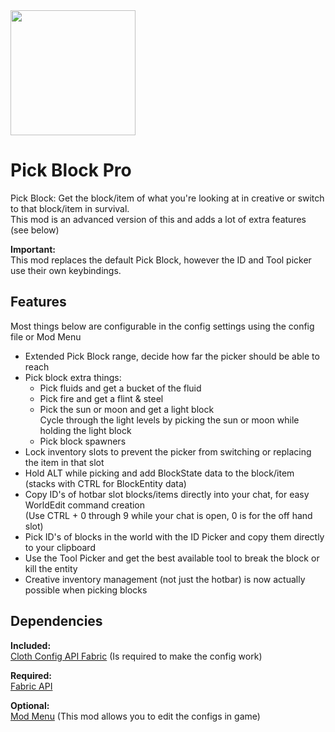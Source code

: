 <img src="https://github.com/Sjouwer/pick-block-pro/blob/1.18/src/main/resources/assets/pickblockpro/icon.png" width="200">  

# **Pick Block Pro**

Pick Block: Get the block/item of what you're looking at in creative or switch to that block/item in survival.  
This mod is an advanced version of this and adds a lot of extra features (see below)

**Important:**  
This mod replaces the default Pick Block, however the ID and Tool picker use their own keybindings.  

## **Features**
Most things below are configurable in the config settings using the config file or Mod Menu
- Extended Pick Block range, decide how far the picker should be able to reach
- Pick block extra things:  
  - Pick fluids and get a bucket of the fluid  
  - Pick fire and get a flint & steel  
  - Pick the sun or moon and get a light block  
    Cycle through the light levels by picking the sun or moon while holding the light block  
  - Pick block spawners
- Lock inventory slots to prevent the picker from switching or replacing the item in that slot
- Hold ALT while picking and add BlockState data to the block/item (stacks with CTRL for BlockEntity data)
- Copy ID's of hotbar slot blocks/items directly into your chat, for easy WorldEdit command creation  
(Use CTRL + 0 through 9 while your chat is open, 0 is for the off hand slot)
- Pick ID's of blocks in the world with the ID Picker and copy them directly to your clipboard
- Use the Tool Picker and get the best available tool to break the block or kill the entity
- Creative inventory management (not just the hotbar) is now actually possible when picking blocks

## **Dependencies**

**Included:**  
[Cloth Config API Fabric](https://github.com/shedaniel/cloth-config) (Is required to make the config work)
 		
**Required:**  
[Fabric API](https://github.com/FabricMC/fabric)

**Optional:**  
[Mod Menu](https://github.com/TerraformersMC/ModMenu) (This mod allows you to edit the configs in game)

